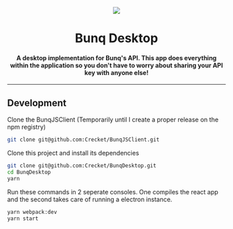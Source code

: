 <p align="center">
 <img align="center" src="https://user-images.githubusercontent.com/6953846/31667539-047c0916-b350-11e7-81ab-fff2535af83f.png" />
</p>
<h1 align="center">Bunq Desktop</h1> 
<h4 align="center">
A desktop implementation for Bunq's API. This app does everything within the application so you don't have to worry about 
sharing your API key with anyone else!</h4>

<hr/>   

## Development
Clone the BunqJSClient (Temporarily until I create a proper release on the npm registry)
```bash
git clone git@github.com:Crecket/BunqJSClient.git
```
Clone this project and install its dependencies
```bash
git clone git@github.com:Crecket/BunqDesktop.git
cd BunqDesktop
yarn 
```
Run these commands in 2 seperate consoles. One compiles the react app and the second takes care of running a electron instance.
```bash
yarn webpack:dev
yarn start
```
